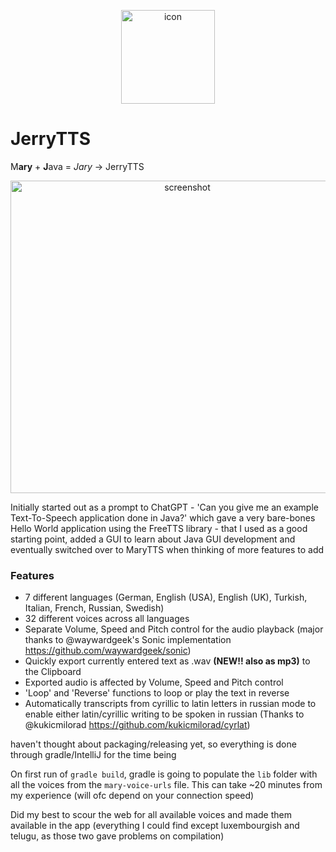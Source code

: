 <p align="center">
  <img src="https://user-images.githubusercontent.com/39552449/209026824-8937a73f-c01c-4945-9794-0a93b6995b87.png" alt="icon" width="150" height="150">
</p>

# JerryTTS 


M**ary** + **J**ava = *Jary* -> JerryTTS

<p align="center">
  <img src="https://user-images.githubusercontent.com/39552449/209254579-d656edb3-8b73-4bf4-b05c-dbd9b440f988.png" alt="screenshot" width="550" height="500">
</p>


Initially started out as a prompt to ChatGPT - 'Can you give me an example Text-To-Speech application done in Java?' 
which gave a very bare-bones Hello World application using the FreeTTS library - that I used as a good starting point, added a GUI
to learn about Java GUI development and eventually switched over to MaryTTS when thinking of more features to add

### Features

- 7 different languages (German, English (USA), English (UK), Turkish, Italian, French, Russian, Swedish)
- 32 different voices across all languages
- Separate Volume, Speed and Pitch control for the audio playback (major thanks to @waywardgeek's Sonic implementation https://github.com/waywardgeek/sonic)
- Quickly export currently entered text as .wav **(NEW!! also as mp3)** to the Clipboard
- Exported audio is affected by Volume, Speed and Pitch control
- 'Loop' and 'Reverse' functions to loop or play the text in reverse
- Automatically transcripts from cyrillic to latin letters in russian mode to enable either latin/cyrillic writing to be spoken in russian (Thanks to @kukicmilorad https://github.com/kukicmilorad/cyrlat)

haven't thought about packaging/releasing yet, so everything is done through gradle/IntelliJ for the time being

On first run of `gradle build`, gradle is going to populate the `lib` folder with all the voices from the `mary-voice-urls` file. This can take ~20 minutes from my experience (will ofc depend on your connection speed)

Did my best to scour the web for all available voices and made them available in the app (everything I could find except luxembourgish and telugu, as those two gave problems on compilation)

